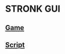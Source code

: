 # STRONK GUI
## [Game](https://roblox.com/games/6875469709)
## [Script](https://raw.githubusercontent.com/LagunRepos/strong-gui/main/source)
